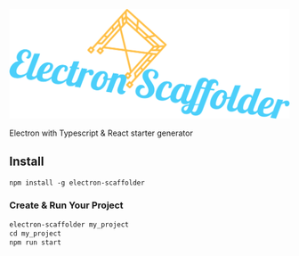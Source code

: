 ![Electron Scaffolder](./logo.png)

Electron with Typescript & React starter generator

## Install
```
npm install -g electron-scaffolder
```

### Create & Run Your Project
```
electron-scaffolder my_project
cd my_project
npm run start
```